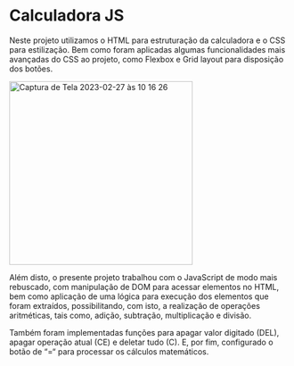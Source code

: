 <h1> Calculadora JS </h1>

Neste projeto utilizamos o HTML para estruturação da calculadora e o CSS para estilização. Bem como foram aplicadas algumas funcionalidades mais avançadas do CSS ao projeto, como Flexbox e Grid layout para disposição dos botões. 

<img width="329" alt="Captura de Tela 2023-02-27 às 10 16 26" src="https://user-images.githubusercontent.com/116317572/221587150-951f1630-5f3b-4394-a087-7ec9f7eda61a.png">

Além disto, o presente projeto trabalhou com o JavaScript de modo mais rebuscado, com manipulação de DOM para acessar elementos no HTML, bem como aplicação de uma lógica para execução dos elementos que foram extraídos, possibilitando, com isto, a realização de operações aritméticas, tais como, adição, subtração, multiplicação e divisão.

Também foram implementadas funções para apagar valor digitado (DEL),  apagar operação atual (CE) e deletar tudo (C). E, por fim, configurado o botão de “=“ para processar os cálculos matemáticos.
